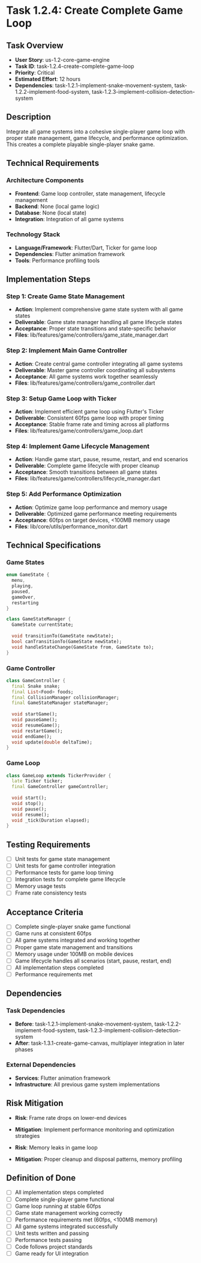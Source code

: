 # Task 1.2.4: Create Complete Game Loop

## Task Overview
- **User Story**: us-1.2-core-game-engine
- **Task ID**: task-1.2.4-create-complete-game-loop
- **Priority**: Critical
- **Estimated Effort**: 12 hours
- **Dependencies**: task-1.2.1-implement-snake-movement-system, task-1.2.2-implement-food-system, task-1.2.3-implement-collision-detection-system

## Description
Integrate all game systems into a cohesive single-player game loop with proper state management, game lifecycle, and performance optimization. This creates a complete playable single-player snake game.

## Technical Requirements
### Architecture Components
- **Frontend**: Game loop controller, state management, lifecycle management
- **Backend**: None (local game logic)
- **Database**: None (local state)
- **Integration**: Integration of all game systems

### Technology Stack
- **Language/Framework**: Flutter/Dart, Ticker for game loop
- **Dependencies**: Flutter animation framework
- **Tools**: Performance profiling tools

## Implementation Steps

### Step 1: Create Game State Management
- **Action**: Implement comprehensive game state system with all game states
- **Deliverable**: Game state manager handling all game lifecycle states
- **Acceptance**: Proper state transitions and state-specific behavior
- **Files**: lib/features/game/controllers/game_state_manager.dart

### Step 2: Implement Main Game Controller
- **Action**: Create central game controller integrating all game systems
- **Deliverable**: Master game controller coordinating all subsystems
- **Acceptance**: All game systems work together seamlessly
- **Files**: lib/features/game/controllers/game_controller.dart

### Step 3: Setup Game Loop with Ticker
- **Action**: Implement efficient game loop using Flutter's Ticker
- **Deliverable**: Consistent 60fps game loop with proper timing
- **Acceptance**: Stable frame rate and timing across all platforms
- **Files**: lib/features/game/controllers/game_loop.dart

### Step 4: Implement Game Lifecycle Management
- **Action**: Handle game start, pause, resume, restart, and end scenarios
- **Deliverable**: Complete game lifecycle with proper cleanup
- **Acceptance**: Smooth transitions between all game states
- **Files**: lib/features/game/controllers/lifecycle_manager.dart

### Step 5: Add Performance Optimization
- **Action**: Optimize game loop performance and memory usage
- **Deliverable**: Optimized game performance meeting requirements
- **Acceptance**: 60fps on target devices, <100MB memory usage
- **Files**: lib/core/utils/performance_monitor.dart

## Technical Specifications
### Game States
```dart
enum GameState {
  menu,
  playing,
  paused,
  gameOver,
  restarting
}

class GameStateManager {
  GameState currentState;
  
  void transitionTo(GameState newState);
  bool canTransitionTo(GameState newState);
  void handleStateChange(GameState from, GameState to);
}
```

### Game Controller
```dart
class GameController {
  final Snake snake;
  final List<Food> foods;
  final CollisionManager collisionManager;
  final GameStateManager stateManager;
  
  void startGame();
  void pauseGame();
  void resumeGame();
  void restartGame();
  void endGame();
  void update(double deltaTime);
}
```

### Game Loop
```dart
class GameLoop extends TickerProvider {
  late Ticker ticker;
  final GameController gameController;
  
  void start();
  void stop();
  void pause();
  void resume();
  void _tick(Duration elapsed);
}
```

## Testing Requirements
- [ ] Unit tests for game state management
- [ ] Unit tests for game controller integration
- [ ] Performance tests for game loop timing
- [ ] Integration tests for complete game lifecycle
- [ ] Memory usage tests
- [ ] Frame rate consistency tests

## Acceptance Criteria
- [ ] Complete single-player snake game functional
- [ ] Game runs at consistent 60fps
- [ ] All game systems integrated and working together
- [ ] Proper game state management and transitions
- [ ] Memory usage under 100MB on mobile devices
- [ ] Game lifecycle handles all scenarios (start, pause, restart, end)
- [ ] All implementation steps completed
- [ ] Performance requirements met

## Dependencies
### Task Dependencies
- **Before**: task-1.2.1-implement-snake-movement-system, task-1.2.2-implement-food-system, task-1.2.3-implement-collision-detection-system
- **After**: task-1.3.1-create-game-canvas, multiplayer integration in later phases

### External Dependencies
- **Services**: Flutter animation framework
- **Infrastructure**: All previous game system implementations

## Risk Mitigation
- **Risk**: Frame rate drops on lower-end devices
- **Mitigation**: Implement performance monitoring and optimization strategies

- **Risk**: Memory leaks in game loop
- **Mitigation**: Proper cleanup and disposal patterns, memory profiling

## Definition of Done
- [ ] All implementation steps completed
- [ ] Complete single-player game functional
- [ ] Game loop running at stable 60fps
- [ ] Game state management working correctly
- [ ] Performance requirements met (60fps, <100MB memory)
- [ ] All game systems integrated successfully
- [ ] Unit tests written and passing
- [ ] Performance tests passing
- [ ] Code follows project standards
- [ ] Game ready for UI integration
